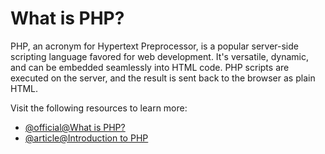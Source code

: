 # What is PHP?

PHP, an acronym for Hypertext Preprocessor, is a popular server-side scripting language favored for web development. It's versatile, dynamic, and can be embedded seamlessly into HTML code. PHP scripts are executed on the server, and the result is sent back to the browser as plain HTML.

Visit the following resources to learn more:

- [@official@What is PHP?](https://www.php.net/manual/en/introduction.php)
- [@article@Introduction to PHP](https://www.phptutorial.net/php-tutorial/what-is-php/)
